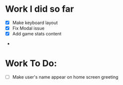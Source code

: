 
# Work I did so far
- [x] Make keyboard layout
- [x] Fix Modal issue
- [x] Add game stats content
- 

# Work To Do:
- [ ] Make user's name appear on home screen greeting
